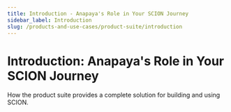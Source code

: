 ```yaml
---
title: Introduction - Anapaya's Role in Your SCION Journey
sidebar_label: Introduction
slug: /products-and-use-cases/product-suite/introduction
---
```


# Introduction: Anapaya's Role in Your SCION Journey

How the product suite provides a complete solution for building and using SCION.
